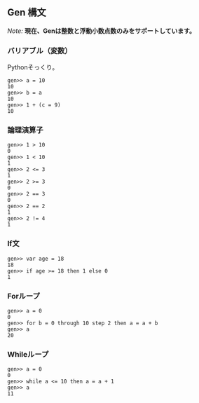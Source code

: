 
## Gen 構文
*Note:* **現在、Genは整数と浮動小数点数のみをサポートしています。**

### バリアブル（変数）
Pythonそっくり。
```
gen>> a = 10
10
gen>> b = a
10
gen>> 1 + (c = 9)
10
```
### 論理演算子
```
gen>> 1 > 10
0
gen>> 1 < 10 
1
gen>> 2 <= 3
1
gen>> 2 >= 3
0
gen>> 2 == 3
0
gen>> 2 == 2
1
gen>> 2 != 4
1
```

### If文
```
gen>> var age = 18
18
gen>> if age >= 18 then 1 else 0
1
```

### Forループ
```
gen>> a = 0
0
gen>> for b = 0 through 10 step 2 then a = a + b
gen>> a
20
```

### Whileループ
```
gen>> a = 0
0
gen>> while a <= 10 then a = a + 1
gen>> a 
11
```